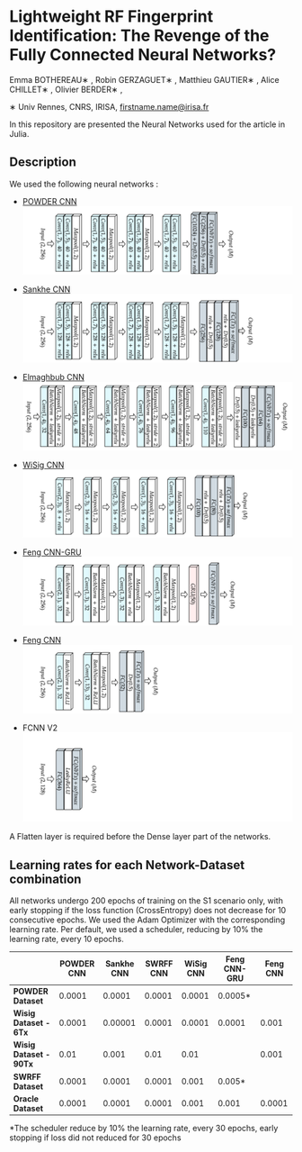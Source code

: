 # Lightweight RF Fingerprint Identification: The Revenge of the Fully Connected Neural Networks?
Emma BOTHEREAU∗ , Robin GERZAGUET∗ , Matthieu GAUTIER∗ , Alice CHILLET∗ , Olivier BERDER∗ , 

∗ Univ Rennes, CNRS, IRISA, firstname.name@irisa.fr



In this repository are presented the Neural Networks used for the article in Julia. 


## Description

We used the following neural networks :
- [POWDER CNN](https://ieeexplore.ieee.org/document/9348261)
![](Illustrations/POWDERV1.png)
- [Sankhe CNN](https://ieeexplore.ieee.org/document/8882379)
![](Illustrations/SankheV1.png)
- [Elmaghbub CNN](https://arxiv.org/abs/2308.04467) 
![](Illustrations/ElmaghbubV1.png)
- [WiSig CNN](https://arxiv.org/abs/2112.15363)
![](Illustrations/wisigV1.png)
- [Feng CNN-GRU](https://ieeexplore.ieee.org/document/9851177) 
![](Illustrations/FengV1.png)
- [Feng CNN](https://ieeexplore.ieee.org/document/10150764)
![](Illustrations/Feng2023.png)

- FCNN V2
![](Illustrations/FCNNV2.png)

A Flatten layer is required before the Dense layer part of the networks.

## Learning rates for each Network-Dataset combination

All networks undergo 200 epochs of training on the S1 scenario only, with early stopping if the loss function (CrossEntropy) does not decrease for 10 consecutive epochs. We used the Adam Optimizer with the corresponding learning rate. Per default, we used a scheduler, reducing by 10% the learning rate, every 10 epochs.

|                     | **POWDER CNN** | **Sankhe CNN** | **SWRFF CNN**  | **WiSig CNN** | **Feng CNN-GRU** | **Feng CNN** |
|---------------------|----------------|----------------|-------------------|---------------|------------------|-------------------------|
| **POWDER Dataset**   | 0.0001         | 0.0001         | 0.0001           | 0.0001        | 0.0005*           |                   |
| **Wisig Dataset - 6Tx**  | 0.0001         | 0.00001         | 0.0001                  | 0.0001        | 0.0001           |0.001                     |
| **Wisig Dataset - 90Tx**  | 0.01           | 0.001           |   0.01                | 0.01        |             |  0.001                     |0.001
| **SWRFF Dataset**| 0.0001         | 0.0001         | 0.0001               | 0.001        | 0.005*          |                   |
| **Oracle Dataset**  | 0.0001       | 0.0001         | 0.0001           | 0.001        | 0.001           |  0.0001                 |


*The scheduler reduce by 10% the learning rate, every 30 epochs, early stopping if loss did not reduced for 30 epochs
